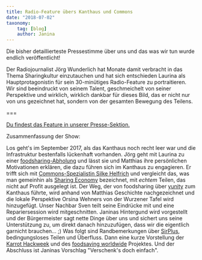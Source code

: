 ```yaml
---
title: Radio-Feature übers Kanthaus und Commons
date: "2018-07-02"
taxonomy:
    tag: [blog]
    author: Janina
---
```


Die bisher detaillierteste Pressestimme über uns und das was wir tun wurde endlich veröffentlicht!

Der Radiojournalist Jörg Wunderlich hat Monate damit verbracht in das Thema Sharingkultur einzutauchen und hat sich entschieden Laurina als Hauptprotagonistin für sein 30-minütiges Radio-Feature zu portraitieren. Wir sind beeindruckt von seinem Talent, geschmeichelt von seiner Perspektive und wirklich, wirklich dankbar für dieses Bild, das er nicht nur von uns gezeichnet hat, sondern von der gesamten Bewegung des Teilens.

===

[Du findest das Feature in unserer Presse-Sektion.](https://kanthaus.online/about/press/2018-06-30_mdrgraswurzener)

Zusammenfassung der Show:

Los geht's im September 2017, als das Kanthaus noch recht leer war und die Infrastruktur bestenfalls lückenhaft vorhanden. Jörg geht mit Laurina zu einer [foodsharing-Abholung](https://wiki.foodsharing.de/Foodsaver#Aufgaben_eines_Foodsavers) und lässt sie und Matthias ihre persönlichen Motivationen erklären, die dazu führen sich im Kanthaus zu engagieren. Er trifft sich mit [Commons-Spezialistin Silke Helfrich](https://commons.blog/author/silkehelfrich/) und vergleicht das, was man gemeinhin als [Sharing Economy](https://de.wikipedia.org/wiki/Sharing_Economy) bezeichnet, mit _echtem_ Teilen, das nicht auf Profit ausgelegt ist.
Der Weg, der von foodsharing über [yunity](https://yunity.org) zum Kanthaus führte, wird anhand von Matthias Geschichte nachgezeichnet und die lokale Perspektive Orsina Wehners von der Wurzener Tafel wird hinzugefügt. Unser Nachbar Sven teilt seine Eindrücke mit und eine Repariersession wird mitgeschnitten. Janinas Hintergund wird vorgestellt und der Bürgermeister sagt nette Dinge über uns und sichert uns seine Unterstützung zu, um direkt danach hinzuzufügen, dass wir die eigentlich garnicht brauchen... ;)
Was folgt sind Randbemerkungen über [SirPlus](https://sirplus.de/), bedingungsloses Teilen und Überfluss. Dann eine kurze Vorstellung der [Karrot Hackweek](https://kanthaus.online/events/2018-02-24_fsww-hackweek) und des [foodsaving worldwide](https://foodsaving.world) Projektes. Und der Abschluss ist Janinas Vorschlag "Verschenk's doch einfach".
